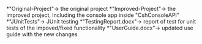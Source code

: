 *"Original-Project"-> the original project
*"Improved-Project"-> the improved project, including the console app inside "CshConsoleAPI"
*"JUnitTests"-> JUnit testing 
*"TestingReport.docx"-> report of test for unit tests of the impoved/fixed functionality
*"UserGuide.docx"-> updated use guide with the new changes
